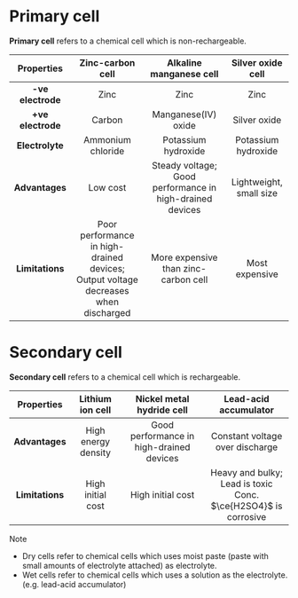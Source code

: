 # Primary cell
**Primary cell** refers to a chemical cell which is <span class="hi-green">non-rechargeable</span>.

| Properties | Zinc-carbon cell | Alkaline manganese cell | Silver oxide cell |
| :--: | :--: | :--: | :--: |
| **-ve electrode** | Zinc | Zinc | Zinc |
| **+ve electrode** | Carbon | Manganese(IV) oxide | Silver oxide |
| **Electrolyte** | Ammonium chloride | Potassium hydroxide | Potassium hydroxide |
| **Advantages** | Low cost | Steady voltage;<br>Good performance in high-drained devices | Lightweight, small size |
| **Limitations** | Poor performance in high-drained devices;<br>Output voltage decreases when discharged | More expensive than zinc-carbon cell | Most expensive |

# Secondary cell
**Secondary cell** refers to a chemical cell which is <span class="hi-green">rechargeable</span>.

| Properties | Lithium ion cell | Nickel metal hydride cell | Lead-acid accumulator |
| :--: | :--: | :--: | :--: |
| **Advantages** | High energy density | Good performance in high-drained devices | Constant voltage over discharge |
| **Limitations** | High initial cost | High initial cost | Heavy and bulky;<br>Lead is toxic<br>Conc. $\ce{H2SO4}$ is corrosive |
> [!note]
> - Dry cells refer to chemical cells which uses moist paste (paste with small amounts of electrolyte attached) as electrolyte.
> - Wet cells refer to chemical cells which uses a solution as the electrolyte.
>   (e.g. lead-acid accumulator)

